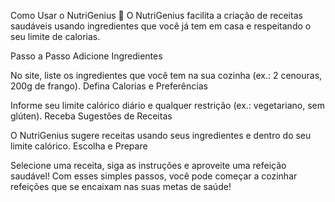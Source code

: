 Como Usar o NutriGenius 🍏
O NutriGenius facilita a criação de receitas saudáveis usando ingredientes que você já tem em casa e respeitando o seu limite de calorias.

Passo a Passo
Adicione Ingredientes

No site, liste os ingredientes que você tem na sua cozinha (ex.: 2 cenouras, 200g de frango).
Defina Calorias e Preferências

Informe seu limite calórico diário e qualquer restrição (ex.: vegetariano, sem glúten).
Receba Sugestões de Receitas

O NutriGenius sugere receitas usando seus ingredientes e dentro do seu limite calórico.
Escolha e Prepare

Selecione uma receita, siga as instruções e aproveite uma refeição saudável!
Com esses simples passos, você pode começar a cozinhar refeições que se encaixam nas suas metas de saúde!
